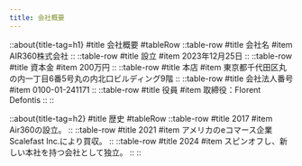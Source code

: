 ```yaml
---
title: 会社概要
---
```


::about{title-tag=h1}
#title
会社概要
#tableRow
::table-row
#title
会社名
#item
AIR360株式会社
::
::table-row
#title
設立
#item
2023年12月25日
::
::table-row
#title
資本金
#item
200万円
::
::table-row
#title
本店
#item
東京都千代田区丸の内一丁目6番5号丸の内北口ビルディング9階
::
::table-row
#title
会社法人番号
#item
0100-01-241171
::
::table-row
#title
役員
#item
取締役：Florent Defontis
::
::

::about{title-tag=h2}
#title
歴史
#tableRow
::table-row
#title
2017
#item
Air360の設立。
::
::table-row
#title
2021
#item
アメリカのeコマース企業Scalefast Inc.により買収。
::
::table-row
#title
2024
#item
スピンオフし、新しい本社を持つ会社として独立。
::
::
